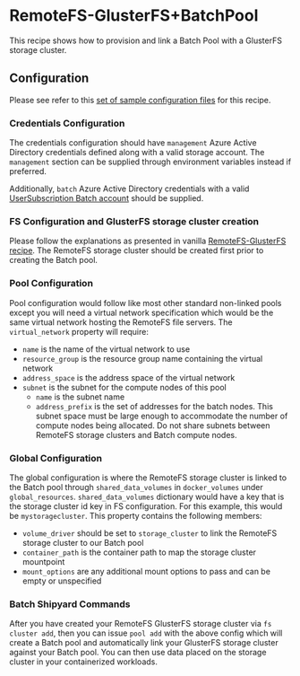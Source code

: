 # RemoteFS-GlusterFS+BatchPool
This recipe shows how to provision and link a Batch Pool with a GlusterFS
storage cluster.

## Configuration
Please see refer to this [set of sample configuration files](./config) for
this recipe.

### Credentials Configuration
The credentials configuration should have `management` Azure Active Directory
credentials defined along with a valid storage account. The `management`
section can be supplied through environment variables instead if preferred.

Additionally, `batch` Azure Active Directory credentials with a valid
[UserSubscription Batch account](https://docs.microsoft.com/en-us/azure/batch/batch-account-create-portal#user-subscription-mode)
should be supplied.

### FS Configuration and GlusterFS storage cluster creation
Please follow the explanations as presented in vanilla
[RemoteFS-GlusterFS recipe](../RemoteFS-GlusterFS). The RemoteFS storage
cluster should be created first prior to creating the Batch pool.

### Pool Configuration
Pool configuration would follow like most other standard non-linked pools
except you will need a virtual network specification which would be the
same virtual network hosting the RemoteFS file servers. The
`virtual_network` property will require:
* `name` is the name of the virtual network to use
* `resource_group` is the resource group name containing the virtual network
* `address_space` is the address space of the virtual network
* `subnet` is the subnet for the compute nodes of this pool
  * `name` is the subnet name
  * `address_prefix` is the set of addresses for the batch nodes. This subnet
    space must be large enough to accommodate the number of compute nodes
    being allocated. Do not share subnets between RemoteFS storage clusters
    and Batch compute nodes.

### Global Configuration
The global configuration is where the RemoteFS storage cluster is linked
to the Batch pool through `shared_data_volumes` in `docker_volumes` under
`global_resources`. `shared_data_volumes` dictionary would have a key
that is the storage cluster id key in FS configuration. For this example,
this would be `mystoragecluster`. This property contains the following
members:
* `volume_driver` should be set to `storage_cluster` to link the RemoteFS
storage cluster to our Batch pool
* `container_path` is the container path to map the storage cluster mountpoint
* `mount_options` are any additional mount options to pass and can be empty
or unspecified

### Batch Shipyard Commands
After you have created your RemoteFS GlusterFS storage cluster via
`fs cluster add`, then you can issue `pool add` with the above config
which will create a Batch pool and automatically link your GlusterFS
storage cluster against your Batch pool. You can then use data placed on
the storage cluster in your containerized workloads.
